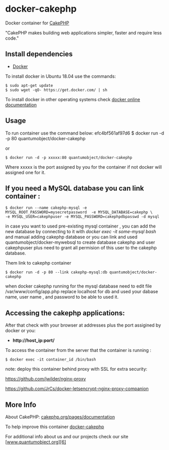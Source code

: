 # docker-cakephp

Docker container for [CakePHP][3]

"CakePHP makes building web applications simpler, faster and require less code."

## Install dependencies

  - [Docker][2]

To install docker in Ubuntu 18.04 use the commands:

    $ sudo apt-get update
    $ sudo wget -qO- https://get.docker.com/ | sh

 To install docker in other operating systems check [docker online documentation][4]

## Usage

To run container use the command below:
efc4bf561af97d6
    $ docker run -d -p 80 quantumobject/docker-cakephp

or

    $ docker run -d -p xxxxx:80 quantumobject/docker-cakephp

Where xxxxx is the port assigned by you for the container if not docker will assigned one for it.

## If you need a MySQL database you can link container :

    $ docker run --name cakephp-mysql -e MYSQL_ROOT_PASSWORD=mysecretpassword  -e MYSQL_DATABASE=cakephp \
    -e MYSQL_USER=cakephpuser -e MYSQL_PASSWORD=cakephpdbpasswd -d mysql

in case you want to used pre-existing mysql container , you can add the new database by connecting to it with _docker exec -it some-mysql bash_ and manual adding cakephp database or you can link and used quantumobject/docker-mywebsql to create database cakephp and user cakephpuser plus need to grant all permision of this user to the cakephp database.  
  
Them link to cakephp container

    $ docker run -d -p 80 --link cakephp-mysql:db quantumobject/docker-cakephp

when docker cakephp running  for the  mysql database need to edit file /var/www/config/app.php replace localhost for db and used your dabase name, user name , and password to be able to used it. 

## Accessing the cakephp applications:

After that check with your browser at addresses plus the port assigined by docker or you:

  - **http://host_ip:port/**

To access the container from the server that the container is running :

    $ docker exec -it container_id /bin/bash
    
note: deploy this container behind proxy with SSL for extra security:

https://github.com/jwilder/nginx-proxy

https://github.com/JrCs/docker-letsencrypt-nginx-proxy-companion

## More Info

About CakePHP: [cakephp.org/pages/documentation][1]

To help improve this container [docker-cakephp][5]

For additional info about us and our projects check our site [www.quantumobject.org][6]

[1]:http://cakephp.org/pages/documentation
[2]:https://www.docker.com
[3]:https://github.com/cakephp/cakephp/tags
[4]:http://docs.docker.com
[5]:https://github.com/QuantumObject/docker-cakephp
[6]:https://www.quantumobject.org/
